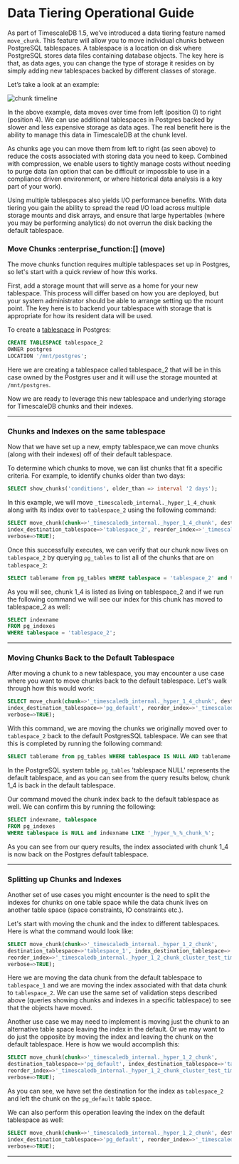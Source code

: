 # Data Tiering Operational Guide

As part of TimescaleDB 1.5, we’ve introduced a data tiering feature named
`move_chunk`. This feature will allow you to move individual chunks between
PostgreSQL tablespaces. A tablespace is a location on disk where PostgreSQL
stores data files containing database objects.  The key here is that, as data
ages, you can change the type of storage it resides on by simply adding new
tablespaces backed by different classes of storage.

Let’s take a look at an example:

![chunk timeline](https://assets.timescale.com/images/diagrams/move_chunks_diagram.png "Move_chunks")

In the above example, data moves over time from left (position 0) to right (position 4).
We can use additional tablespaces in Postgres backed by slower and less expensive
storage as data ages. The real benefit here is the ability to manage this data in
TimescaleDB at the chunk level.

As chunks age you can move them from left to right (as seen above) to reduce the
costs associated with storing data you need to keep. Combined with compression,
we enable users to tightly manage costs without needing to purge data (an option
that can be difficult or impossible to use in a compliance driven environment, or
where historical data analysis is a key part of your work).

Using multiple tablespaces also yields I/O performance benefits. With data tiering
you gain the ability to spread the read I/O load across multiple storage mounts and
disk arrays, and ensure that large hypertables (where you may be performing analytics)
do not overrun the disk backing the default tablespace.


### Move Chunks :enterprise_function:[] (move)

The move chunks function requires multiple tablespaces set up in Postgres, so let's
start with a quick review of how this works.

First, add a storage mount that will serve as a home for your new tablespace. This
process will differ based on how you are deployed, but your system administrator
should be able to arrange setting up the mount point. The key here is to backend
your tablespace with storage that is appropriate for how its resident data will be used.

To create a [tablespace][] in Postgres:

```sql
CREATE TABLESPACE tablespace_2
OWNER postgres
LOCATION '/mnt/postgres';
```

Here we are creating a tablespace called tablespace_2 that will be in this case
owned by the Postgres user and it will use the storage mounted at `/mnt/postgres`.

Now we are ready to leverage this new tablespace and underlying storage for TimescaleDB
chunks and their indexes.

---

### Chunks and Indexes on the same tablespace [](elements)

Now that we have set up a new, empty tablespace,we can move chunks (along with their
indexes) off of their default tablespace.

To determine which chunks to move, we can list chunks that fit a specific criteria.
For example,  to identify chunks older than two days:

```sql
SELECT show_chunks('conditions', older_than => interval '2 days');
```

In this example, we will move  `_timescaledb_internal._hyper_1_4_chunk` along with
its index over to `tablespace_2` using the following command:

```sql
SELECT move_chunk(chunk=>'_timescaledb_internal._hyper_1_4_chunk', destination_tablespace=>'tablespace_2',
index_destination_tablespace=>'tablespace_2', reorder_index=>'_timescaledb_internal._hyper_1_4_chunk_netdata_time_idx',
verbose=>TRUE);
```
Once this successfully executes, we can verify that our chunk now lives on `tablespace_2`
by querying `pg_tables` to list all of the chunks that are on `tablespace_2`:

```sql
SELECT tablename from pg_tables WHERE tablespace = 'tablespace_2' and tablename like '_hyper_%_%_chunk';
```

As you will see, chunk 1_4 is listed as living on tablespace_2 and if we run the
following command we will see our index for this chunk has moved to tablespace_2
as well:

```sql
SELECT indexname
FROM pg_indexes
WHERE tablespace = 'tablespace_2';
```

---
### Moving Chunks Back to the Default Tablespace [](moveback)

After moving a chunk to a new tablespace, you may encounter a use case where you
want to move chunks back to the default tablespace. Let's walk through how this
would work:

```sql
SELECT move_chunk(chunk=>'_timescaledb_internal._hyper_1_4_chunk', destination_tablespace=>'pg_default',
index_destination_tablespace=>'pg_default', reorder_index=>'_timescaledb_internal._hyper_1_4_chunk_netdata_time_idx',
verbose=>TRUE);
```
With this command, we are moving the chunks we originally moved over to `tablespace_2`
back to the default PostgresSQL tablespace. We can see that this is completed by running
the following command:

```sql
SELECT tablename from pg_tables WHERE tablespace IS NULL AND tablename LIKE '_hyper_%_%_chunk';
```
In the PostgreSQL system table `pg_tables` 'tablespace NULL' represents the default
tablespace, and as you can see from the query results below, chunk 1_4 is back in
the default tablespace.

Our command moved the chunk index back to the default tablespace as well.
We can confirm this by running the following:

```sql
SELECT indexname, tablespace
FROM pg_indexes
WHERE tablespace is NULL and indexname LIKE '_hyper_%_%_chunk_%';
```
As you can see from our query results, the index associated with chunk 1_4 is
now back on the Postgres default tablespace.

---
### Splitting up Chunks and Indexes [](split)

Another set of use cases you might encounter is the need to split the indexes for
chunks on one table space while the data chunk lives on another table space (space
constraints, IO constraints etc.).

Let's start with moving the chunk and the index to different tablespaces. Here
is what the command would look like:

```sql
SELECT move_chunk(chunk=>'_timescaledb_internal._hyper_1_2_chunk',
destination_tablespace=>'tablespace_1', index_destination_tablespace=>'tablespace_2',
reorder_index=>'_timescaledb_internal._hyper_1_2_chunk_cluster_test_time_idx',
verbose=>TRUE);
```
Here we are moving the data chunk from the default tablespace to `tablespace_1` and
we are moving the index associated with that data chunk to `tablespace_2`.  We can
use the same set of validation steps described above (queries showing chunks and
indexes in a specific tablespace) to see that the objects have moved.  

Another use case we may need to implement is moving just the chunk to an alternative
table space leaving the index in the default. Or we may want to do just the opposite
by moving the index and leaving the chunk on the default tablespace. Here is how we
would accomplish this:

```sql
SELECT move_chunk(chunk=>'_timescaledb_internal._hyper_1_2_chunk',
destination_tablespace=>'pg_default', index_destination_tablespace=>'tablespace2',
reorder_index=>'_timescaledb_internal._hyper_1_2_chunk_cluster_test_time_idx',
verbose=>TRUE);
```
As you can see, we have set the destination for the index as `tablespace_2` and
left the chunk on the `pg_default` table space.

We can also perform this operation leaving the index on the default tablespace
as well:

```sql
SELECT move_chunk(chunk=>'_timescaledb_internal._hyper_1_2_chunk', destination_tablespace=>'tablespace_2',
index_destination_tablespace=>'pg_default', reorder_index=>'_timescaledb_internal._hyper_1_2_chunk_cluster_test_time_idx',
verbose=>TRUE);
 ```
---



[tablespace]: https://www.postgresql.org/docs/10/sql-createtablespace.html
[postgres-materialized-views]: https://www.postgresql.org/docs/current/rules-materializedviews.html
[api-continuous-aggs]:/api#continuous-aggregates
[postgres-createview]: https://www.postgresql.org/docs/current/static/sql-createview.html
[time-bucket]: /api#time_bucket
[api-continuous-aggs-create]: /api#continuous_aggregate-create_view
[postgres-parallel-agg]:https://www.postgresql.org/docs/current/parallel-plans.html#PARALLEL-AGGREGATION
[api-refresh-continuous-aggs]: /api#continuous_aggregate-refresh_view
[api-continuous-aggregates-info]: /api#timescaledb_information-continuous_aggregate
[api-continuous-aggregate-stats]: /api#timescaledb_information-continuous_aggregate_stats
[api-drop-chunks]: /api#drop_chunks
[api-set-chunk-interval]: /api#set_chunk_time_interval
[api-add-drop-chunks]: /api#add_drop_chunks_policy
[timescale-github]: https://github.com/timescale/timescaledb
[support-slack]: https://slack-login.timescale.com
[postgres-ordered-set]: https://www.postgresql.org/docs/current/functions-aggregate.html#FUNCTIONS-ORDEREDSET-TABLE
